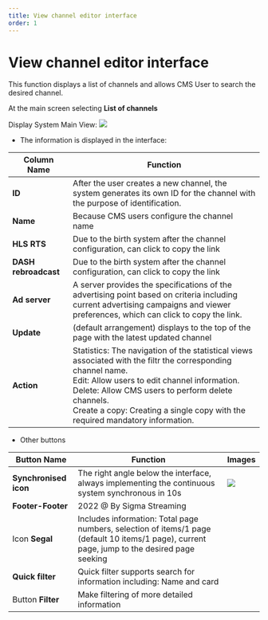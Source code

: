 ```yaml
---
title: View channel editor interface
order: 1
---
```

# View channel editor interface
This function displays a list of channels and allows CMS User to search the desired channel.

 At the main screen selecting **List of channels**


Display System Main View: ![](../image/UI-channel-list.png)

* The information is displayed in the interface:


| Column Name          | Function                                                                                                                                                                                                                                                                                                                              |
| -------------------- | ------------------------------------------------------------------------------------------------------------------------------------------------------------------------------------------------------------------------------------------------------------------------------------------------------------------------------------- |
| **ID**               | After the user creates a new channel, the system generates its own ID for the channel with the purpose of identification.                                                                                                                                                                                                             |
| **Name**             | Because CMS users configure the channel name                                                                                                                                                                                                                                                                                          |
| **HLS RTS**          | Due to the birth system after the channel configuration, can click to copy the link                                                                                                                                                                                                                                                   |
| **DASH rebroadcast** | Due to the birth system after the channel configuration, can click to copy the link                                                                                                                                                                                                                                                   |
| **Ad server**        | A server provides the specifications of the advertising point based on criteria including current advertising campaigns and viewer preferences, which can click to copy the link.                                                                                                                                                     |
| **Update**           | (default arrangement) displays to the top of the page with the latest updated channel                                                                                                                                                                                                                                                 |
| **Action**           | Statistics: The navigation of the statistical views associated with the filtr the corresponding channel name. <br /> Edit: Allow users to edit channel information. <br />Delete: Allow CMS users to perform delete channels. <br /> Create a copy: Creating a single copy with the required mandatory information. |

* Other buttons

| Button Name           | Function                                                                                                                                      | Images                          |
| --------------------- | --------------------------------------------------------------------------------------------------------------------------------------------- | ------------------------------- |
| **Synchronised icon** | The right angle below the interface, always implementing the continuous system synchronous in 10s                                             | ![](../../images/icon_sync.png) |
| **Footer-Footer**     | 2022 @ By Sigma Streaming                                                                                                                     |                                 |
| Icon **Segal**        | Includes information: Total page numbers, selection of items/1 page (default 10 items/1 page), current page, jump to the desired page seeking |                                 |
| **Quick filter**      | Quick filter supports search for information including: Name and card                                                                         |                                 |
| Button **Filter**     | Make filtering of more detailed information                                                                                                   |                                 |

